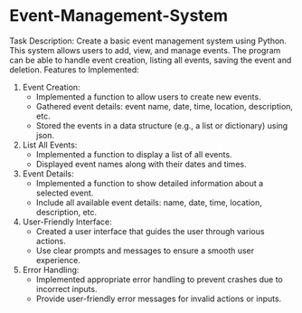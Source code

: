 # Event-Management-System
Task Description:
Create a basic event management system using Python. This system  allows users to add, view, and manage events. The program can be able to handle event creation, listing all events, saving the event and deletion.
Features to Implemented:
1. Event Creation:
    - Implemented a function to allow users to create new events.
    - Gathered event details: event name, date, time, location, description, etc.
    - Stored the events in a data structure (e.g., a list or dictionary) using json.
2. List All Events:
    - Implemented a function to display a list of all events.
    - Displayed event names along with their dates and times.
3. Event Details:
    - Implemented a function to show detailed information about a selected event.
    - Include all available event details: name, date, time, location, description, etc.
4. User-Friendly Interface:
    - Created a user interface that guides the user through various actions.
    - Use clear prompts and messages to ensure a smooth user experience.
5. Error Handling:
    - Implemented appropriate error handling to prevent crashes due to incorrect inputs.
    - Provide user-friendly error messages for invalid actions or inputs.
